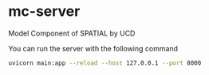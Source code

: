 # mc-server
Model Component of SPATIAL by UCD

You can run the server with the following command
```bash
uvicorn main:app --reload --host 127.0.0.1 --port 8000
```

